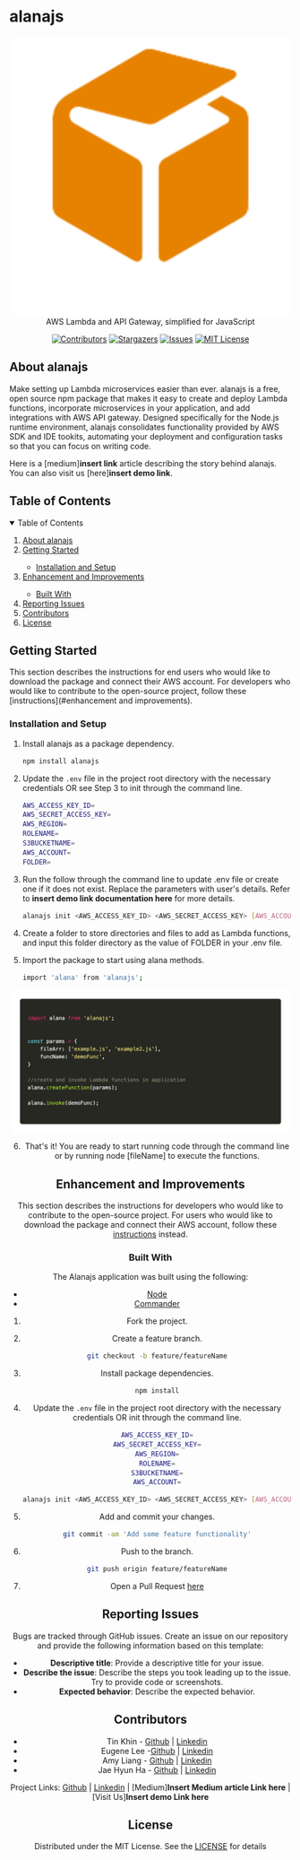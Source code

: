 <!--
*** This document was insipred by the ReadMe template from
*** https://github.com/othneildrew/Best-README-Template
-->
# alanajs

<!-- PROJECT LOGO -->
<div align="center">
<img src="./public/alanajs-logo.png" width="500px"  align="center"/>
AWS Lambda and API Gateway, simplified for JavaScript

<!-- PROJECT SHIELDS -->

[![Contributors][contributors-shield]][contributors-url]
[![Stargazers][stars-shield]][stars-url]
[![Issues][issues-shield]][issues-url]
[![MIT License][license-shield]][license-url]

</div>

## About alanajs

 Make setting up Lambda microservices easier than ever. alanajs is a free, open source npm package that makes it easy to create and deploy Lambda functions, incorporate microservices in your application, and add integrations with AWS API gateway. Designed specifically for the Node.js runtime environment, alanajs consolidates functionality provided by AWS SDK and IDE tookits, automating your deployment and configuration tasks so that you can focus on writing code.

Here is a [medium]**insert link** article describing the story behind alanajs.
You can also visit us [here]**insert demo link**.

## Table of Contents
<!-- TABLE OF CONTENTS -->
<details open="open">
  <summary>Table of Contents</summary>
  <ol>
      <li><a href="#motivation-for-project">About alanajs</a></li>
      <li><a href="#getting-started">Getting Started</a></li>
        <ul>
            <li><a href="#installation-and-setup">Installation and Setup</a></li>  
        </ul>
      <li><a href="#enhancement-improvements">Enhancement and Improvements</a></li>
      <ul>
            <li><a href="#built-with">Built With</a></li>
        </ul>
    <li><a href="#reporting-issues">Reporting Issues</a></li>
    <li><a href="#contributors">Contributors</a></li>
    <li><a href="#license">License</a></li>
  </ol>
</details>

## Getting Started

This section describes the instructions for end users who would like to download the package and connect their AWS account. For developers who would like to contribute to the open-source project, follow these [instructions](#enhancement and improvements).

### Installation and Setup

1. Install alanajs as a package dependency.

   ```sh
   npm install alanajs
   ```

2. Update the `.env` file in the project root directory with the necessary credentials OR see Step 3 to init through the command line.

   ```sh
   AWS_ACCESS_KEY_ID=
   AWS_SECRET_ACCESS_KEY=
   AWS_REGION=
   ROLENAME=
   S3BUCKETNAME=
   AWS_ACCOUNT=
   FOLDER=
   ```

3. Run the follow through the command line to update .env file or create one if it does not exist. Replace the parameters with user's details. Refer to **insert demo link documentation here** for more details.

   ```sh
   alanajs init <AWS_ACCESS_KEY_ID> <AWS_SECRET_ACCESS_KEY> [AWS_ACCOUNT] [AWS_REGION] -r [ROLENAME] -b [S3BUCKETNAME]
   ```

4. Create a folder to store directories and files to add as Lambda functions, and input this folder directory as the value of FOLDER in your .env file. 

5. Import the package to start using alana methods.

   ```sh
   import 'alana' from 'alanajs';
   ```

<div align="center">
<img src="./public/npmdemo2.png" width="500px"  align="center"/>

6. That's it! You are ready to start running code through the command line or by running node [fileName] to execute the functions.


## Enhancement and Improvements

This section describes the instructions for developers who would like to contribute to the open-source project. For users who would like to download the package and connect their AWS account, follow these [instructions](#getting-started) instead.

### Built With

The Alanajs application was built using the following:

- [Node](https://nodejs.org/en/)
- [Commander](https://tj.github.io/commander.js/)

1. Fork the project.

2. Create a feature branch.

   ```sh
   git checkout -b feature/featureName
   ```

3. Install package dependencies.

   ```sh
   npm install
   ```

4. Update the `.env` file in the project root directory with the necessary credentials OR init through the command line.

   ```sh
   AWS_ACCESS_KEY_ID=
   AWS_SECRET_ACCESS_KEY=
   AWS_REGION=
   ROLENAME=
   S3BUCKETNAME=
   AWS_ACCOUNT=
   ```

   ```sh
   alanajs init <AWS_ACCESS_KEY_ID> <AWS_SECRET_ACCESS_KEY> [AWS_ACCOUNT] [AWS_REGION] -r [ROLENAME] -b [S3BUCKETNAME]
   ```

5. Add and commit your changes.

   ```sh
   git commit -am 'Add some feature functionality'
   ```

6. Push to the branch.

   ```sh
   git push origin feature/featureName
   ```

7. Open a Pull Request [here](https://github.com/oslabs-beta/Alana.js/pulls)

<!-- Reporting Issues -->

## Reporting Issues

Bugs are tracked through GitHub issues. Create an issue on our repository and provide the following information based on this template:

- **Descriptive title**: Provide a descriptive title for your issue.
- **Describe the issue**: Describe the steps you took leading up to the issue. Try to provide code or screenshots.
- **Expected behavior**: Describe the expected behavior.



<!-- Contributors -->

## Contributors

- Tin Khin  - [Github](https://github.com/Khin92) | [Linkedin](https://www.linkedin.com/in/tin-khin/)
- Eugene Lee -[Github](github.com/scc135/) | [Linkedin](https://www.linkedin.com/in/eugleenyc/)
- Amy Liang - [Github](https://github.com/connor-gillis) | [Linkedin](https://www.linkedin.com/in/connor-gillis/)
- Jae Hyun Ha - [Github](https://github.com/msmintyfresh) | [Linkedin](https://www.linkedin.com/in/jae-hyun-ha/
)

Project Links: [Github](https://github.com/oslabs-beta/Alana.js) | [Linkedin](https://www.linkedin.com/company/Alanajs) | [Medium]**Insert Medium article Link here** | [Visit Us]**Insert demo Link here**

<!-- LICENSE -->

## License

Distributed under the MIT License. See the [LICENSE](https://github.com/oslabs-beta/Alana.js/blob/master/LICENSE) for details

<!-- MARKDOWN LINKS & IMAGES -->
<!-- https://www.markdownguide.org/basic-syntax/#reference-style-links -->

[contributors-shield]: https://img.shields.io/github/contributors/oslabs-beta/Alana.js.svg?style=for-the-badge
[contributors-url]: https://github.com/oslabs-beta/Alana.js/graphs/contributors
[stars-shield]: https://img.shields.io/github/stars/oslabs-beta/Alana.js.svg?style=for-the-badge
[stars-url]: https://github.com/oslabs-beta/Alana.js/stargazers
[issues-shield]: https://img.shields.io/github/issues/oslabs-beta/Alana.js.svg?style=for-the-badge
[issues-url]: https://github.com/oslabs-beta/Alanajs/issues
[license-shield]: https://img.shields.io/github/license/oslabs-beta/Alanajs.svg?style=for-the-badge
[license-url]: https://github.com/oslabs-beta/Alana.js/blob/master/LICENSE.txt
[linkedin-shield]: https://img.shields.io/badge/-LinkedIn-black.svg?style=for-the-badge&logo=linkedin&colorB=555
[linkedin-url]: https://www.linkedin.com/company/Alanajs-io
[product-screenshot]: client/src/Dashboard/assets/img/helios-blue-logo-t.png
